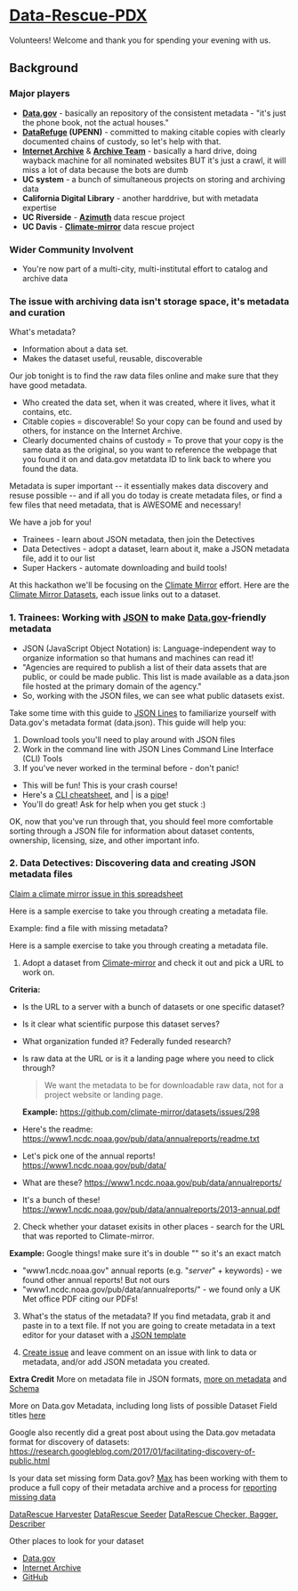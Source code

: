 # [Data-Rescue-PDX](http://calagator.org/events/1250471401)

Volunteers! Welcome and thank you for spending your evening with us.

## Background
### Major players
- **[Data.gov](https://www.data.gov/)** - basically an repository of the consistent metadata - "it's just the phone book, not the actual houses."
- **[DataRefuge](https://www.datarefuge.org/) (UPENN)** - committed to making citable copies with clearly documented chains of custody, so let's help with that. 
- **[Internet Archive](https://archive.org/index.php)** & **[Archive Team](http://archiveteam.org/index.php?title=Main_Page)** - basically a hard drive, doing wayback machine for all nominated websites BUT it's just a crawl, it will miss a lot of data because the bots are dumb
- **UC system** - a bunch of simultaneous projects on storing and archiving data
 - **California Digital Library** - another harddrive, but with metadata expertise
 - **UC Riverside** - **[Azimuth](http://www.azimuthproject.org/azimuth/show/Azimuth+Climate+Data+Backup+Project)** data rescue project
 - **UC Davis** - **[Climate-mirror](http://climatemirror.org/)** data rescue project
 
### Wider Community Involvent
 - You're now part of a multi-city, multi-institutal effort to catalog and archive data
   
### The issue with archiving data isn't storage space, it's metadata and curation

What's metadata? 

- Information about a data set.
- Makes the dataset useful, reusable, discoverable

Our job tonight is to find the raw data files online and make sure that they have good metadata.

- Who created the data set, when it was created, where it lives, what it contains, etc.
- Citable copies = discoverable! So your copy can be found and used by others, for instance on the Internet Archive.
- Clearly documented chains of custody = To prove that your copy is the same data as the original, so you want to reference the webpage that you found it on and data.gov metatdata ID to link back to where you found the data.

Metadata is super important -- it essentially makes data discovery and resuse possible -- and if all you do today is create metadata files, or find a few files that need metadata, that is AWESOME and necessary!

We have a job for you!

- Trainees - learn about JSON metadata, then join the Detectives
- Data Detectives - adopt a dataset, learn about it, make a JSON metadata file, add it to our list
- Super Hackers - automate downloading and build tools!

At this hackathon we'll be focusing on the [Climate Mirror](https://github.com/climate-mirror/how-to-help) effort.
Here are the [Climate Mirror Datasets](https://github.com/climate-mirror/datasets/issues), each issue links out to a dataset.
  
### 1. Trainees: Working with [JSON](http://www.json.org/) to make [Data.gov](https://www.data.gov/about)-friendly metadata

- JSON (JavaScript Object Notation) is: Language-independent way to organize information so that humans and machines can read it!
- "Agencies are required to publish a list of their data assets that are public, or could be made public. This list is made available as a data.json file hosted at the primary domain of the agency."
- So, working with the JSON files, we can see what public datasets exist.

Take some time with this guide to [JSON Lines](https://github.com/jsonlines/guide) to familiarize yourself with Data.gov's metadata format (data.json). This guide will help you:

1. Download tools you'll need to play around with JSON files
2. Work in the command line with JSON Lines Command Line Interface (CLI) Tools 
3. If you've never worked in the terminal before - don't panic! 
  - This will be fun! This is your crash course! 
  - Here's a [CLI cheatsheet](https://github.com/daniellecrobinson/terminal-mac-cheatsheet), and | is a [pipe](https://en.wikipedia.org/wiki/Pipeline_(Unix))!
  - You'll do great! Ask for help when you get stuck :)

OK, now that you've run through that, you should feel more comfortable sorting through a JSON file for information about dataset contents, ownership, licensing, size, and other important info.

### 2. Data Detectives: Discovering data and creating JSON metadata files

[Claim a climate mirror issue in this spreadsheet](https://docs.google.com/spreadsheets/d/1Ojgw9-VFdwO2Qxrp9a6W6X8FFS4047uhvCf8Lw3Q6gU/edit?usp=sharing)

Here is a sample exercise to take you through creating a metadata file.

Example: find a file with missing metadata?

Here is a sample exercise to take you through creating a metadata file.

1. Adopt a dataset from [Climate-mirror](https://github.com/climate-mirror/datasets/issues) and check it out and pick a URL to work on.

 **Criteria:** 
  - Is the URL to a server with a bunch of datasets or one specific dataset?
  - Is it clear what scientific purpose this dataset serves?
  - What organization funded it? Federally funded research?
  - Is raw data at the URL or is it a landing page where you need to click through? 
     > We want the metadata to be for downloadable raw data, not for a project website or landing page.

    **Example:** https://github.com/climate-mirror/datasets/issues/298
  - Here's the readme: https://www1.ncdc.noaa.gov/pub/data/annualreports/readme.txt
  - Let's pick one of the annual reports! https://www1.ncdc.noaa.gov/pub/data/
  - What are these? https://www1.ncdc.noaa.gov/pub/data/annualreports/
  - It's a bunch of these! https://www1.ncdc.noaa.gov/pub/data/annualreports/2013-annual.pdf 
 
2. Check whether your dataset exisits in other places - search for the URL that was reported to Climate-mirror.

  **Example:** 
   Google things! make sure it's in double "" so it's an exact match
   - "www1.ncdc.noaa.gov" annual reports (e.g. "*server*" + keywords) - we found other annual reports! But not ours
   - "www1.ncdc.noaa.gov/pub/data/annualreports/" - we found only a UK Met office PDF citing our PDFs!
  
3. What's the status of the metadata?
 If you find metadata, grab it and paste in to a text file. 
 If not you are going to create metadata in a text editor for your dataset with a [JSON template](https://github.com/daniellecrobinson/Data-Rescue-PDX/blob/master/example.json)
 
4. [Create issue](https://github.com/daniellecrobinson/Data-Rescue-PDX/issues) and leave comment on an issue with link to data or metadata, and/or add JSON metadata you created.

**Extra Credit** 
More on metadata file in JSON formats, [more on metadata](https://project-open-data.cio.gov/v1.1/metadata-resources/) and [Schema](https://project-open-data.cio.gov/v1.1/schema/dataset.json)
    
More on Data.gov Metadata, including long lists of possible Dataset Field titles [here](https://project-open-data.cio.gov/v1.1/schema/)

Google also recently did a great post about using the Data.gov metadata format for discovery of datasets: https://research.googleblog.com/2017/01/facilitating-discovery-of-public.html

Is your data set missing form Data.gov? [Max](https://github.com/maxogden) has been working with them to produce a full copy of their metadata archive and a process for [reporting missing data](https://www.data.gov/developers/archiving)

[DataRescue Harvester](http://www.ppehlab.org/datarescue-harvester)
[DataRescue Seeder](https://www.ppehlab.org/datarescue-seeders)
[DataRescue Checker, Bagger, Describer](http://www.ppehlab.org/datarescue-describersplus)

 Other places to look for your dataset
 - [Data.gov](https://www.data.gov/)
 - [Internet Archive](https://archive.org/index.php)
 - [GitHub](https://github.com/)

 
